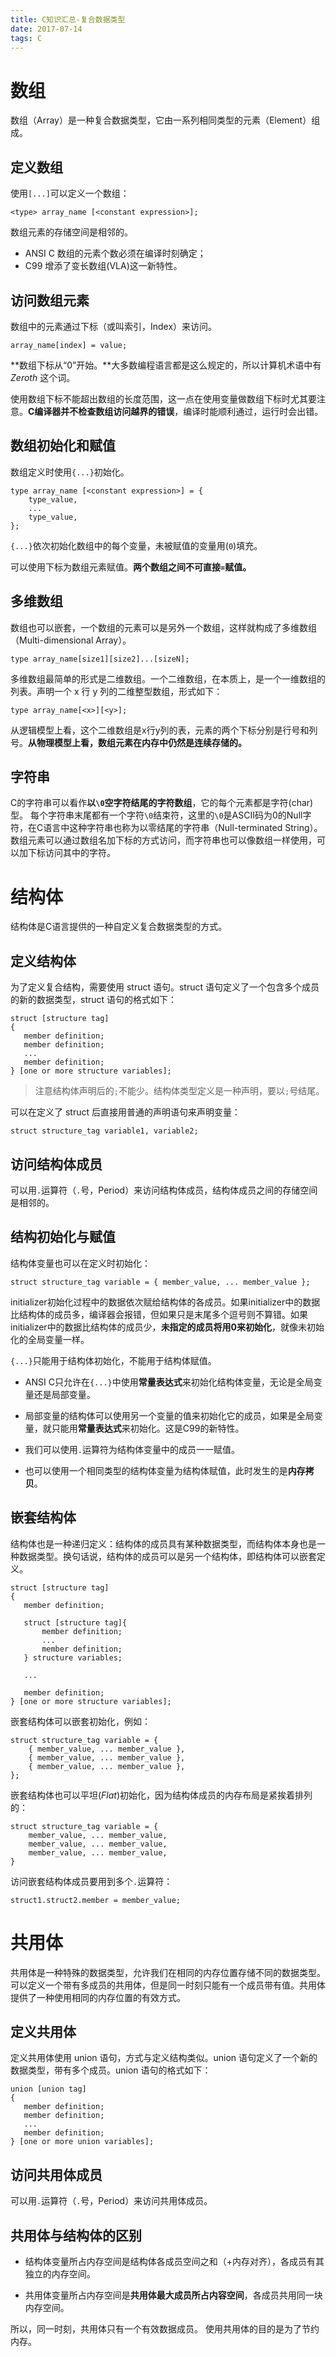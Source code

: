 ```yaml
---
title: C知识汇总-复合数据类型
date: 2017-07-14
tags: C
---
```


# 数组

数组（Array）是一种复合数据类型，它由一系列相同类型的元素（Element）组成。

## 定义数组

使用`[...]`可以定义一个数组：
```
<type> array_name [<constant expression>];
```
数组元素的存储空间是相邻的。

- ANSI C 数组的元素个数必须在编译时刻确定；
- C99 增添了变长数组(VLA)这一新特性。

## 访问数组元素

数组中的元素通过下标（或叫索引，Index）来访问。
```
array_name[index] = value;
```

**数组下标从“0”开始。**大多数编程语言都是这么规定的，所以计算机术语中有 *Zeroth* 这个词。

使用数组下标不能超出数组的长度范围，这一点在使用变量做数组下标时尤其要注意。**C编译器并不检查数组访问越界的错误**，编译时能顺利通过，运行时会出错。

## 数组初始化和赋值

数组定义时使用`{...}`初始化。
```
type array_name [<constant expression>] = {
    type_value,
    ...
    type_value,
};
```
`{...}`依次初始化数组中的每个变量，未被赋值的变量用(`0`)填充。

可以使用下标为数组元素赋值。**两个数组之间不可直接`=`赋值。**

## 多维数组

数组也可以嵌套，一个数组的元素可以是另外一个数组，这样就构成了多维数组（Multi-dimensional Array）。

```
type array_name[size1][size2]...[sizeN];
```
多维数组最简单的形式是二维数组。一个二维数组，在本质上，是一个一维数组的列表。声明一个 x 行 y 列的二维整型数组，形式如下：
```
type array_name[<x>][<y>];
```
从逻辑模型上看，这个二维数组是x行y列的表，元素的两个下标分别是行号和列号。**从物理模型上看，数组元素在内存中仍然是连续存储的。**

## 字符串

C的字符串可以看作**以`\0`空字符结尾的字符数组**，它的每个元素都是字符(char)型。
每个字符串末尾都有一个字符`\0`结束符，这里的`\0`是ASCII码为0的Null字符，在C语言中这种字符串也称为以零结尾的字符串（Null-terminated String）。数组元素可以通过数组名加下标的方式访问，而字符串也可以像数组一样使用，可以加下标访问其中的字符。

# 结构体

结构体是C语言提供的一种自定义复合数据类型的方式。

## 定义结构体

为了定义复合结构，需要使用 struct 语句。struct 语句定义了一个包含多个成员的新的数据类型，struct 语句的格式如下：

```
struct [structure tag]
{
   member definition;
   member definition;
   ...
   member definition;
} [one or more structure variables];
```

> 注意结构体声明后的`;`不能少。结构体类型定义是一种声明，要以`;`号结尾。

可以在定义了 struct 后直接用普通的声明语句来声明变量：
```
struct structure_tag variable1, variable2;
```

## 访问结构体成员

可以用`.`运算符（`.`号，Period）来访问结构体成员，结构体成员之间的存储空间是相邻的。

## 结构初始化与赋值

结构体变量也可以在定义时初始化：
```
struct structure_tag variable = { member_value, ... member_value };
```
initializer初始化过程中的数据依次赋给结构体的各成员。如果initializer中的数据比结构体的成员多，编译器会报错，但如果只是末尾多个逗号则不算错。如果initializer中的数据比结构体的成员少，**未指定的成员将用0来初始化**，就像未初始化的全局变量一样。

`{...}`只能用于结构体初始化，不能用于结构体赋值。

- ANSI C只允许在`{...}`中使用**常量表达式**来初始化结构体变量，无论是全局变量还是局部变量。

- 局部变量的结构体可以使用另一个变量的值来初始化它的成员，如果是全局变量，就只能用**常量表达式**来初始化。这是C99的新特性。

- 我们可以使用`.`运算符为结构体变量中的成员一一赋值。
- 也可以使用一个相同类型的结构体变量为结构体赋值，此时发生的是**内存拷贝**。

## 嵌套结构体

结构体也是一种递归定义：结构体的成员具有某种数据类型，而结构体本身也是一种数据类型。换句话说，结构体的成员可以是另一个结构体，即结构体可以嵌套定义。
```
struct [structure tag]
{
   member definition;

   struct [structure tag]{
       member definition;
       ...
       member definition;
   } structure variables;

   ...

   member definition;
} [one or more structure variables];

```
嵌套结构体可以嵌套初始化，例如：
```
struct structure_tag variable = { 
    { member_value, ... member_value },
    { member_value, ... member_value },
    { member_value, ... member_value },
};
```
嵌套结构体也可以平坦(*Flat*)初始化，因为结构体成员的内存布局是紧挨着排列的：
```
struct structure_tag variable = { 
    member_value, ... member_value,
    member_value, ... member_value,
    member_value, ... member_value,
}
```
访问嵌套结构体成员要用到多个`.`运算符：
```
struct1.struct2.member = member_value;
```

# 共用体

共用体是一种特殊的数据类型，允许我们在相同的内存位置存储不同的数据类型。可以定义一个带有多成员的共用体，但是同一时刻只能有一个成员带有值。共用体提供了一种使用相同的内存位置的有效方式。

## 定义共用体

定义共用体使用 union 语句，方式与定义结构类似。union 语句定义了一个新的数据类型，带有多个成员。union 语句的格式如下：
```
union [union tag]
{
   member definition;
   member definition;
   ...
   member definition;
} [one or more union variables];
```
## 访问共用体成员

可以用`.`运算符（`.`号，Period）来访问共用体成员。

## 共用体与结构体的区别

- 结构体变量所占内存空间是结构体各成员空间之和（+内存对齐），各成员有其独立的内存空间。

- 共用体变量所占内存空间是**共用体最大成员所占内容空间**，各成员共用同一块内存空间。

所以，同一时刻，共用体只有一个有效数据成员。
使用共用体的目的是为了节约内存。

